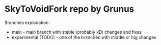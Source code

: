 # SkyToVoidFork repo by Grunus

Branches explanation:
* main - main branch with stable (probably xD) changes and fixes
* experimental (TODO) - one of the branches with middle or big changes
